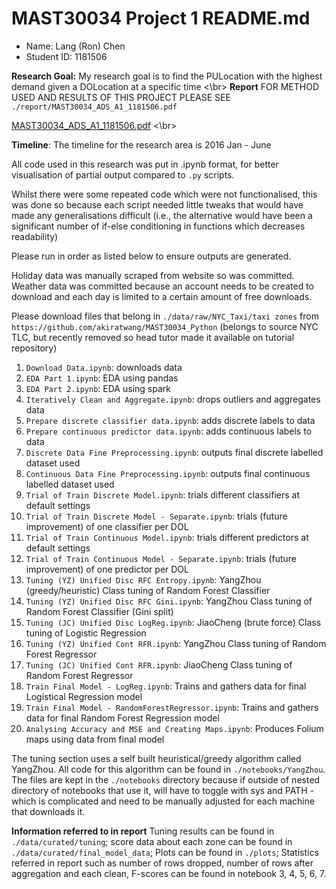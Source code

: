 # MAST30034 Project 1 README.md
- Name: Lang (Ron) Chen
- Student ID: 1181506

**Research Goal:** My research goal is to find the PULocation with the highest demand given a DOLocation at a specific 
time
<\br>
**Report**
FOR METHOD USED AND RESULTS OF THIS PROJECT PLEASE SEE `./report/MAST30034_ADS_A1_1181506.pdf`

[MAST30034_ADS_A1_1181506.pdf](https://github.com/TGChenZP/MAST30034-A1__Py/blob/main/report/MAST30034_ADS_A1_1181506.pdf)
<\br>

**Timeline**: The timeline for the research area is 2016 Jan - June

All code used in this research was put in .ipynb format, for better visualisation of partial output compared to `.py` 
scripts. 

Whilst there were some repeated code which were not functionalised, this was done so because each script needed little 
tweaks that would have made any generalisations difficult (i.e., the alternative would have been a significant number 
of if-else conditioning in functions which decreases readability)

Please run in order as listed below to ensure outputs are generated.

Holiday data was manually scraped from website so was committed.
Weather data was committed because an account needs to be created to download and each day is limited to a certain 
amount of free downloads.

Please download files that belong in `./data/raw/NYC_Taxi/taxi zones` from 
`https://github.com/akiratwang/MAST30034_Python` (belongs to source NYC TLC, but recently removed so head tutor made
it available on tutorial repository)

1. `Download Data.ipynb`: downloads data
2. `EDA Part 1.ipynb`: EDA using pandas
3. `EDA Part 2.ipynb`: EDA using spark
4. `Iteratively Clean and Aggregate.ipynb`: drops outliers and aggregates data
5. `Prepare discrete classifier data.ipynb`: adds discrete labels to data
6. `Prepare continuous predictor data.ipynb`: adds continuous labels to data
7. `Discrete Data Fine Preprocessing.ipynb`: outputs final discrete labelled dataset used
8. `Continuous Data Fine Preprocessing.ipynb`: outputs final continuous labelled dataset used
9. `Trial of Train Discrete Model.ipynb`: trials different classifiers at default settings
10. `Trial of Train Discrete Model - Separate.ipynb`: trials (future improvement) of one classifier per DOL
11. `Trial of Train Continuous Model.ipynb`: trials different predictors at default settings
12. `Trial of Train Continuous Model - Separate.ipynb`: trials (future improvement) of one predictor per DOL
13. `Tuning (YZ) Unified Disc RFC Entropy.ipynb`: YangZhou (greedy/heuristic) Class tuning of Random Forest Classifier
14. `Tuning (YZ) Unified Disc RFC Gini.ipynb`: YangZhou Class tuning of Random Forest Classifier (Gini split)
15. `Tuning (JC) Unified Disc LogReg.ipynb`: JiaoCheng (brute force) Class tuning of Logistic Regression
16. `Tuning (YZ) Unified Cont RFR.ipynb`: YangZhou Class tuning of Random Forest Regressor
17. `Tuning (JC) Unified Cont RFR.ipynb`: JiaoCheng Class tuning of Random Forest Regressor
18. `Train Final Model - LogReg.ipynb`: Trains and gathers data for final Logistical Regression model
19. `Train Final Model - RandomForestRegressor.ipynb`: Trains and gathers data for final Random Forest Regression model
20. `Analysing Accuracy and MSE and Creating Maps.ipynb`: Produces Folium maps using data from final model

The tuning section uses a self built heuristical/greedy algorithm called YangZhou. All code for this algorithm can be 
found in `./notebooks/YangZhou`. The files are kept in the `./notebooks` directory because if outside of nested 
directory of notebooks that use it, will have to toggle with sys and PATH - which is complicated and need to be
manually adjusted for each machine that downloads it.

**Information referred to in report**
Tuning results can be found in `./data/curated/tuning`; score data about each zone can be found in 
`./data/curated/final_model_data`; Plots can be found in `./plots`; Statistics referred in report such as number of 
rows dropped, number of rows after aggregation and each clean, F-scores can be found in notebook 3, 4, 5, 6, 7.

